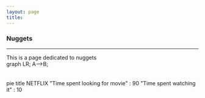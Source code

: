 ```yaml
---
layout: page
title:
---
```


<h3 id="nuggets">Nuggets</h3>
<hr />
This is a page dedicated to nuggets

<script async src="https://unpkg.com/mermaid@8.2.3/dist/mermaid.min.js"></script>

<div class="mermaid">
graph LR;
  A-->B;
</div>
<br><br>
<div class="mermaid">
pie title NETFLIX
         "Time spent looking for movie" : 90
         "Time spent watching it" : 10
</div>  
